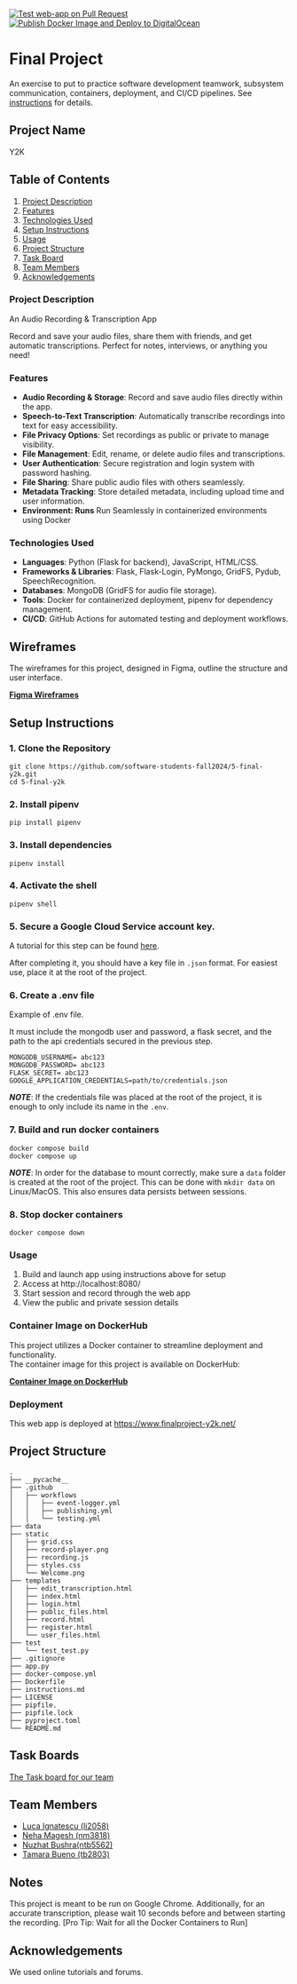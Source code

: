 [![Test web-app on Pull Request](https://github.com/software-students-fall2024/5-final-y2k/actions/workflows/testing.yml/badge.svg)](https://github.com/software-students-fall2024/5-final-y2k/blob/main/.github/workflows/testing.yml)
[![Publish Docker Image and Deploy to DigitalOcean](https://github.com/software-students-fall2024/5-final-y2k/actions/workflows/publishing.yml/badge.svg)](https://github.com/software-students-fall2024/5-final-y2k/blob/main/.github/workflows/publishing.yml)

# Final Project

An exercise to put to practice software development teamwork, subsystem communication, containers, deployment, and CI/CD pipelines. See [instructions](./instructions.md) for details.

## Project Name

Y2K

## Table of Contents

1. [Project Description](#project-description)
2. [Features](#features)
3. [Technologies Used](#technologies-used)
4. [Setup Instructions](#setup-instructions)
5. [Usage](#usage)
6. [Project Structure](#project-structure)
7. [Task Board](#task-board)
8. [Team Members](#team-members)
9. [Acknowledgements](#acknowledgements)

### Project Description

An Audio Recording & Transcription App

Record and save your audio files, share them with friends, and get automatic transcriptions. Perfect for notes, interviews, or anything you need!

### Features

- **Audio Recording & Storage**: Record and save audio files directly within the app.
- **Speech-to-Text Transcription**: Automatically transcribe recordings into text for easy accessibility.
- **File Privacy Options**: Set recordings as public or private to manage visibility.
- **File Management**: Edit, rename, or delete audio files and transcriptions.
- **User Authentication**: Secure registration and login system with password hashing.
- **File Sharing**: Share public audio files with others seamlessly.
- **Metadata Tracking**: Store detailed metadata, including upload time and user information.
- **Environment: Runs** Run Seamlessly in containerized environments using Docker

### Technologies Used

- **Languages**: Python (Flask for backend), JavaScript, HTML/CSS.
- **Frameworks & Libraries**: Flask, Flask-Login, PyMongo, GridFS, Pydub, SpeechRecognition.
- **Databases**: MongoDB (GridFS for audio file storage).
- **Tools**: Docker for containerized deployment, pipenv for dependency management.
- **CI/CD**: GitHub Actions for automated testing and deployment workflows.

## Wireframes

The wireframes for this project, designed in Figma, outline the structure and user interface.

[**Figma Wireframes**](https://www.figma.com/design/yLFRMQmg38yyakEGCcKE0K/Final-SWE-project?node-id=0-1&t=mGMPcWYwOiU1suvv-1)

## Setup Instructions

### 1. Clone the Repository

```
git clone https://github.com/software-students-fall2024/5-final-y2k.git
cd 5-final-y2k
```

### 2. Install pipenv

```
pip install pipenv
```

### 3. Install dependencies

```
pipenv install
```

### 4. Activate the shell

```
pipenv shell
```

### 5. Secure a Google Cloud Service account key.

A tutorial for this step can be found [here](https://cloud.google.com/iam/docs/service-accounts-create).

After completing it, you should have a key file in `.json` format. For easiest use, place it at the root of the project.

### 6. Create a .env file

Example of .env file. 

It must include the mongodb user and password, a flask secret, and the path to the api credentials secured in the previous step.

```
MONGODB_USERNAME= abc123
MONGODB_PASSWORD= abc123
FLASK_SECRET= abc123
GOOGLE_APPLICATION_CREDENTIALS=path/to/credentials.json
```

***NOTE***: If the credentials file was placed at the root of the project, it is enough to only include its name in the `.env`.

### 7. Build and run docker containers

```
docker compose build
docker compose up
```

***NOTE***: In order for the database to mount correctly, make sure a `data` folder is created at the root of the project. This can be done with `mkdir data` on Linux/MacOS. This also ensures data persists between sessions.

### 8. Stop docker containers

```
docker compose down
```

### Usage

1. Build and launch app using instructions above for setup
2. Access at http://localhost:8080/
3. Start session and record through the web app
4. View the public and private session details

### Container Image on DockerHub

This project utilizes a Docker container to streamline deployment and functionality.  
The container image for this project is available on DockerHub:

[**Container Image on DockerHub**](https://hub.docker.com/r/lucaignatescu/y2k-final-project)

### Deployment

This web app is deployed at https://www.finalproject-y2k.net/

## Project Structure

```text
.
├── __pycache__
├── .github
│   ├── workflows
│   │   ├── event-logger.yml
│   │   ├── publishing.yml
│   │   └── testing.yml
├── data
├── static
│   ├── grid.css
│   ├── record-player.png
│   ├── recording.js
│   ├── styles.css
│   └── Welcome.png
├── templates
│   ├── edit_transcription.html
│   ├── index.html
│   ├── login.html
│   ├── public_files.html
│   ├── record.html
│   ├── register.html
│   └── user_files.html
├── test
│   └── test_test.py
├── .gitignore
├── app.py
├── docker-compose.yml
├── Dockerfile
├── instructions.md
├── LICENSE
├── pipfile.
├── pipfile.lock
├── pyproject.toml
└── README.md
```

## Task Boards

[The Task board for our team](https://github.com/orgs/software-students-fall2024/projects/153)

## Team Members

- [Luca Ignatescu (li2058)](https://github.com/LucaIgnatescu)
- [Neha Magesh (nm3818)](https://github.com/nehamagesh)
- [Nuzhat Bushra(ntb5562)](https://github.com/ntb5562)
- [Tamara Bueno (tb2803)](https://github.com/TamaraBuenoo)

## Notes

This project is meant to be run on Google Chrome. Additionally, for an accurate transcription, please wait 10 seconds before and between starting the recording. [Pro Tip: Wait for all the Docker Containers to Run]

## Acknowledgements

We used online tutorials and forums.
